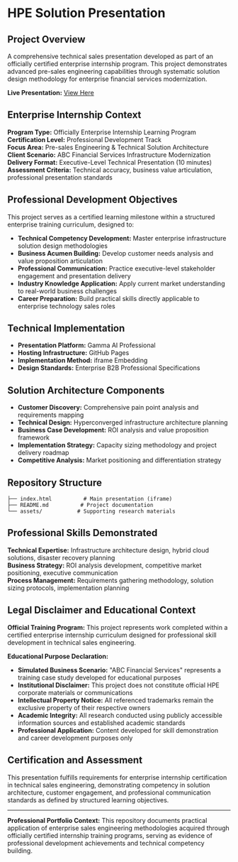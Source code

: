 # HPE Solution Presentation

## Project Overview

A comprehensive technical sales presentation developed as part of an officially certified enterprise internship program. This project demonstrates advanced pre-sales engineering capabilities through systematic solution design methodology for enterprise financial services modernization.

**Live Presentation:** [View Here](https://chemiui.github.io/solution-presentation/)

## Enterprise Internship Context

**Program Type:** Officially Enterprise Internship Learning Program
**Certification Level:** Professional Development Track  
**Focus Area:** Pre-sales Engineering & Technical Solution Architecture  
**Client Scenario:** ABC Financial Services Infrastructure Modernization  
**Delivery Format:** Executive-Level Technical Presentation (10 minutes)  
**Assessment Criteria:** Technical accuracy, business value articulation, professional presentation standards

## Professional Development Objectives

This project serves as a certified learning milestone within a structured enterprise training curriculum, designed to:

- **Technical Competency Development:** Master enterprise infrastructure solution design methodologies
- **Business Acumen Building:** Develop customer needs analysis and value proposition articulation
- **Professional Communication:** Practice executive-level stakeholder engagement and presentation delivery
- **Industry Knowledge Application:** Apply current market understanding to real-world business challenges
- **Career Preparation:** Build practical skills directly applicable to enterprise technology sales roles

## Technical Implementation

- **Presentation Platform:** Gamma AI Professional
- **Hosting Infrastructure:** GitHub Pages
- **Implementation Method:** iframe Embedding
- **Design Standards:** Enterprise B2B Professional Specifications

## Solution Architecture Components

- **Customer Discovery:** Comprehensive pain point analysis and requirements mapping
- **Technical Design:** Hyperconverged infrastructure architecture planning
- **Business Case Development:** ROI analysis and value proposition framework
- **Implementation Strategy:** Capacity sizing methodology and project delivery roadmap
- **Competitive Analysis:** Market positioning and differentiation strategy

## Repository Structure

```
├── index.html          # Main presentation (iframe)
├── README.md          # Project documentation
└── assets/           # Supporting research materials
```

## Professional Skills Demonstrated

**Technical Expertise:** Infrastructure architecture design, hybrid cloud solutions, disaster recovery planning  
**Business Strategy:** ROI analysis development, competitive market positioning, executive communication  
**Process Management:** Requirements gathering methodology, solution sizing protocols, implementation planning

## Legal Disclaimer and Educational Context

**Official Training Program:** This project represents work completed within a certified enterprise internship curriculum designed for professional skill development in technical sales engineering.

**Educational Purpose Declaration:**
- **Simulated Business Scenario:** "ABC Financial Services" represents a training case study developed for educational purposes
- **Institutional Disclaimer:** This project does not constitute official HPE corporate materials or communications
- **Intellectual Property Notice:** All referenced trademarks remain the exclusive property of their respective owners
- **Academic Integrity:** All research conducted using publicly accessible information sources and established academic standards
- **Professional Application:** Content developed for skill demonstration and career development purposes only

## Certification and Assessment

This presentation fulfills requirements for enterprise internship certification in technical sales engineering, demonstrating competency in solution architecture, customer engagement, and professional communication standards as defined by structured learning objectives.

---

**Professional Portfolio Context:** This repository documents practical application of enterprise sales engineering methodologies acquired through officially certified internship training programs, serving as evidence of professional development achievements and technical competency building.
